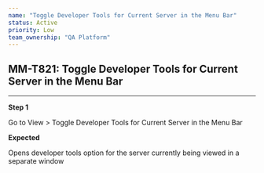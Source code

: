 ```yaml
---
name: "Toggle Developer Tools for Current Server in the Menu Bar"
status: Active
priority: Low
team_ownership: "QA Platform"
---
```


## MM-T821: Toggle Developer Tools for Current Server in the Menu Bar

---

**Step 1**

Go to View > Toggle Developer Tools for Current Server in the Menu Bar

**Expected**

Opens developer tools option for the server currently being viewed in a separate window
